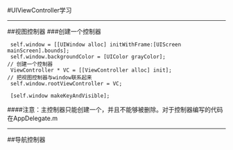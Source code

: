 #UIViewController学习

---
##视图控制器
###创建一个控制器
```
 self.window = [[UIWindow alloc] initWithFrame:[UIScreen mainScreen].bounds];
 self.window.backgroundColor = [UIColor grayColor];
// 创建一个控制器
 ViewController * VC = [[ViewController alloc] init];
// 把视图控制器与window联系起来
 self.window.rootViewController = VC;

 [self.window makeKeyAndVisible];
```
####注意：主控制器只能创建一个，并且不能够被删除。对于控制器编写的代码在AppDelegate.m

---
##导航控制器